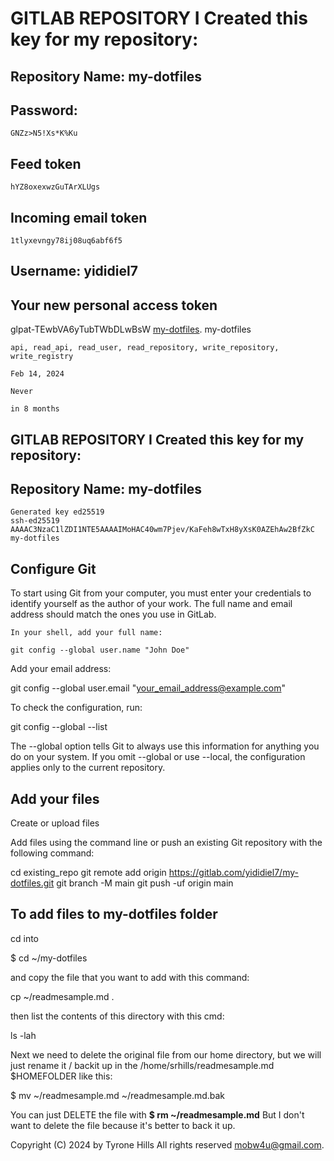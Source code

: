 # GITLAB REPOSITORY I Created this key for my repository:

## Repository Name: my-dotfiles

## Password:
    GNZz>N5!Xs*K%Ku

## Feed token
    hYZ8oxexwzGuTArXLUgs

## Incoming email token
    1tlyxevngy78ij08uq6abf6f5
## Username: yididiel7
## Your new personal access token
glpat-TEwbVA6yTubTWbDLwBsW
[my-dotfiles](https://gitlab.com/yididiel7/my-dotfiles.git).
    my-dotfiles
 
    api, read_api, read_user, read_repository, write_repository, write_registry
 
    Feb 14, 2024
 
    Never
 
    in 8 months


## GITLAB REPOSITORY I Created this key for my repository:

## Repository Name: my-dotfiles

    Generated key ed25519
    ssh-ed25519 AAAAC3NzaC1lZDI1NTE5AAAAIMoHAC40wm7Pjev/KaFeh8wTxH8yXsK0AZEhAw2BfZkC my-dotfiles


## Configure Git

To start using Git from your computer, you must enter your credentials to identify yourself as the author of your work. The full name and email address should match the ones you use in GitLab.

    In your shell, add your full name:

    git config --global user.name "John Doe"

Add your email address:

git config --global user.email "your_email_address@example.com"

To check the configuration, run:

git config --global --list

The --global option tells Git to always use this information for anything you do on your system. If you omit --global or use --local, the configuration applies only to the current repository.

## Add your files

Create or upload files

Add files using the command line or push an existing Git repository with the following command:

cd existing_repo
git remote add origin https://gitlab.com/yididiel7/my-dotfiles.git
git branch -M main
git push -uf origin main

## To add files to my-dotfiles folder

cd into 

$ cd ~/my-dotfiles

and copy the file that you want to add with this command:

cp ~/readmesample.md . 

then list the contents of this directory with this cmd:

ls -lah

Next we need to delete the original file from our home directory, but we will
just rename it / backit up in the /home/srhills/readmesample.md $HOMEFOLDER like this:

$ mv ~/readmesample.md ~/readmesample.md.bak

You can just DELETE the file with **$ rm ~/readmesample.md** But I don't want to delete the file because it's better to back it up.


 
Copyright (C) 2024 by Tyrone Hills All rights reserved <mobw4u@gmail.com>.
